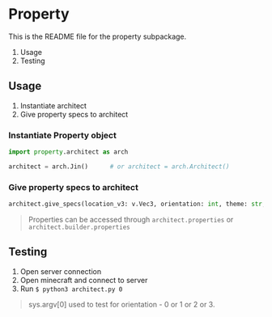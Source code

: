 # Property

This is the README file for the property subpackage.

1. Usage
2. Testing

## Usage

1. Instantiate architect
2. Give property specs to architect

### Instantiate Property object

```python
import property.architect as arch

architect = arch.Jin()      # or architect = arch.Architect()
```

### Give property specs to architect

```python
architect.give_specs(location_v3: v.Vec3, orientation: int, theme: str, mc: minecraft.Minecraft)
```

> Properties can be accessed through `architect.properties` or `architect.builder.properties`


## Testing

1. Open server connection
2. Open minecraft and connect to server
3. Run `$ python3 architect.py 0`

> sys.argv[0] used to test for orientation - 0 or 1 or 2 or 3.

